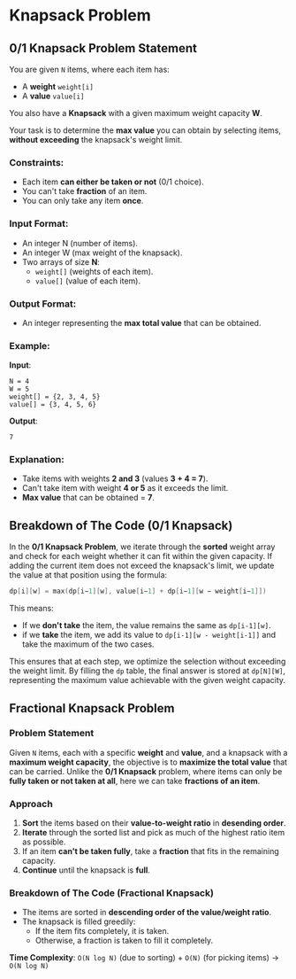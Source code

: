 # Knapsack Problem

## 0/1 Knapsack Problem Statement

You are given `N` items, where each item has:
- A **weight** `weight[i]`
- A **value** `value[i]`

You also have a **Knapsack** with a given maximum weight capacity **W**.

Your task is to determine the **max value** you can obtain by selecting items, **without exceeding** the knapsack's weight limit.

### Constraints:

- Each item **can either be taken or not** (0/1 choice).
- You can't take **fraction** of an item.
- You can only take any item **once**.

### Input Format:

- An integer N (number of items).
- An integer W (max weight of the knapsack).
- Two arrays of size **N**:
    - `weight[]` (weights of each item).
    - `value[]` (value of each item).

### Output Format:

- An integer representing the **max total value** that can be obtained.

### Example:

**Input**:

```
N = 4  
W = 5  
weight[] = {2, 3, 4, 5}  
value[] = {3, 4, 5, 6}  
```

**Output**:

```
7
```

### Explanation:
 
- Take items with weights **2 and 3** (values **3 + 4 = 7**).
- Can't take item with weight **4 or 5** as it exceeds the limit.
- **Max value** that can be obtained = **7**.

## Breakdown of The Code (0/1 Knapsack)

In the **0/1 Knapsack Problem**, we iterate through the **sorted** weight array and check for each weight whether it can fit within the given capacity. If adding the current item does not exceed the knapsack's limit, we update the value at that position using the formula:

```C++
dp[i][w] = max(dp[i−1][w], value[i−1] + dp[i−1][w − weight[i−1]])
```

This means:

- If we **don't take** the item, the value remains the same as `dp[i-1][w]`.
- if we **take** the item, we add its value to `dp[i-1][w - weight[i-1]]` and take the maximum of the two cases.

This ensures that at each step, we optimize the selection without exceeding the weight limit. By filling the `dp` table, the final answer is stored at `dp[N][W]`, representing the maximum value achievable with the given weight capacity.



## Fractional Knapsack Problem

### Problem Statement

Given `N` items, each with a specific **weight** and **value**, and a knapsack with a **maximum weight capacity**, the objective is to **maximize the total value** that can be carried. Unlike the **0/1 Knapsack** problem, where items can only be **fully taken or not taken at all**, here we can take **fractions of an item**.

### Approach

1. **Sort** the items based on their **value-to-weight ratio** in **desending order**.
2. **Iterate** through the sorted list and pick as much of the highest ratio item as possible.
3. If an item **can't be taken fully**, take a **fraction** that fits in the remaining capacity.
4. **Continue** until the knapsack is **full**.

### Breakdown of The Code (Fractional Knapsack)

- The items are sorted in **descending order of the value/weight ratio**.
- The knapsack is filled greedily:
    - If the item fits completely, it is taken.
    - Otherwise, a fraction is taken to fill it completely.

**Time Complexity**: `O(N log N)` (due to sorting) + `O(N)` (for picking items) → `O(N log N)`